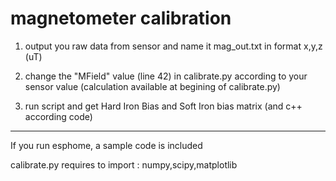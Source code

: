 # magnetometer calibration

1) output you raw data from sensor and name it mag_out.txt in format x,y,z (uT)

2) change the "MField" value (line 42) in calibrate.py according to your sensor value (calculation available at begining of calibrate.py)

3) run script and get Hard Iron Bias and Soft Iron bias matrix (and c++ according code)

---
If you run esphome, a sample code is included

calibrate.py requires to import : numpy,scipy,matplotlib
